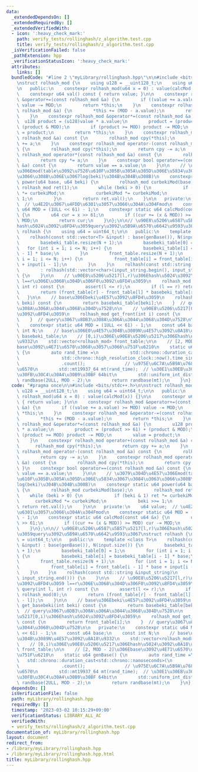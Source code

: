 ```yaml
---
data:
  _extendedDependsOn: []
  _extendedRequiredBy: []
  _extendedVerifiedWith:
  - icon: ':heavy_check_mark:'
    path: verify_tests/rollinghash/z_algorithm.test.cpp
    title: verify_tests/rollinghash/z_algorithm.test.cpp
  _isVerificationFailed: false
  _pathExtension: hpp
  _verificationStatusIcon: ':heavy_check_mark:'
  attributes:
    links: []
  bundledCode: "#line 2 \"myLibrary/rollinghash.hpp\"\n\n#include <bits/stdc++.h>\n\
    \nstruct rolhash_mod {\n    using u128 = __uint128_t;\n    using u64 = uint64_t;\n\
    \n   public:\n    constexpr rolhash_mod(u64 x = 0) : value(calcMod(x)) {}\n\n\
    \    constexpr u64 val() const { return value; }\n\n    constexpr rolhash_mod\
    \ &operator+=(const rolhash_mod &a) {\n        if ((value += a.value) >= MOD)\
    \ value -= MOD;\n        return *this;\n    }\n    constexpr rolhash_mod &operator-=(const\
    \ rolhash_mod &a) {\n        *this += (MOD - a.value);\n        return *this;\n\
    \    }\n    constexpr rolhash_mod &operator*=(const rolhash_mod &a) {\n      \
    \  u128 product = (u128)value * a.value;\n        product = (product >> 61) +\
    \ (product & MOD);\n        if (product >= MOD) product -= MOD;\n        value\
    \ = product;\n        return *this;\n    }\n    constexpr rolhash_mod operator+(const\
    \ rolhash_mod &a) const {\n        rolhash_mod cpy(*this);\n        return cpy\
    \ += a;\n    }\n    constexpr rolhash_mod operator-(const rolhash_mod &a) const\
    \ {\n        rolhash_mod cpy(*this);\n        return cpy -= a;\n    }\n    constexpr\
    \ rolhash_mod operator*(const rolhash_mod &a) const {\n        rolhash_mod cpy(*this);\n\
    \        return cpy *= a;\n    }\n    constexpr bool operator==(const rolhash_mod\
    \ &a) const {\n        return value == a.value;\n    }\n\n    // \u3079\u304D\u4E57\
    \u306Emod(table\u3092\u7528\u610F\u305B\u305A\u305D\u306E\u5834\u3067\u3084\u3063\
    \u3066\u308B\u306E\u3067log(beki)\u304B\u304B\u308B)\n    constexpr static u64\
    \ power(u64 base, u64 beki) {\n        rolhash_mod curbekiMod(base);\n       \
    \ rolhash_mod ret(1);\n        while (beki > 0) {\n            if (beki & 1) ret\
    \ *= curbekiMod;\n            curbekiMod *= curbekiMod;\n            beki >>=\
    \ 1;\n        }\n        return ret.val();\n    }\n\n   private:\n    u64 value;\
    \  // \u4E2D\u3067\u4FDD\u6301\u3057\u3066\u304A\u304Fmod\n    constexpr static\
    \ u64 MOD = (1ULL << 61) - 1;\n    constexpr static u64 calcMod(const u64 &x)\
    \ {\n        u64 cur = x >> 61;\n        if ((cur += (x & MOD)) >= MOD) cur -=\
    \ MOD;\n        return cur;\n    }\n};\n\n// \u90E8\u5206\u6587\u5B57\u5217[l,r)\u306E\
    hash\u5024\u3092\u8FD4\u3059query\u3092\u5B9A\u6570\u6642\u9593\u3067\nstruct\
    \ rolhash {\n    using u64 = uint64_t;\n\n   public:\n    template <class T>\n\
    \    rolhash(const std::vector<T> &input) : base(genBase()), N(input.size()) {\n\
    \        basebeki_table.resize(N + 1);\n        basebeki_table[0] = 1;\n     \
    \   for (int i = 1; i <= N; i++) {\n            basebeki_table[i] = basebeki_table[i\
    \ - 1] * base;\n        }\n        front_table.resize(N + 1);\n        for (int\
    \ i = 1; i <= N; i++) {\n            front_table[i] = front_table[i - 1] * base\
    \ + input[i - 1];\n        }\n    }\n    rolhash(const std::string &input_string)\n\
    \        : rolhash(std::vector<char>(input_string.begin(), input_string.end()))\
    \ {\n    }\n\n    // \u90E8\u5206\u5217[l,r)\u306Ehash\u5024\u3092\u8FD4\u3059\
    \ l==r\u306E\u3068\u304D\u306F0\u3092\u8FD4\u3059\n    rolhash_mod query(int l,\
    \ int r) const {\n        assert(l <= r);\n        if (l == r) return rolhash_mod(0);\n\
    \        return (front_table[r] - front_table[l] * basebeki_table[r - l]);\n \
    \   }\n\n    // base\u306Ebeki\u4E57\u3092\u8FD4\u3059\n    rolhash_mod get_basebeki(int\
    \ beki) const {\n        return basebeki_table[beki];\n    }  // query\u3067\u8DB3\
    \u308A\u306A\u3044\u3068\u304D\u7528\n\n    // \u90E8\u5206\u5217[0,i)\u306Ehash\u5024\
    \u3092\u8FD4\u3059\n    rolhash_mod get_front(int i) const {\n        return front_table[i];\n\
    \    }  // query\u3067\u8DB3\u308A\u306A\u3044\u3068\u304D\u7528\n\n   private:\n\
    \    constexpr static u64 MOD = (1ULL << 61) - 1;\n    const u64 base;\n    const\
    \ int N;\n    // base\u306E0\u4E57\u304B\u3089N\u4E57\u3092\u8A18\u9332\n    std::vector<rolhash_mod>\
    \ basebeki_table;\n    // [0,i)\u306E\u90E8\u5206\u5217\u306Ehash\u5024\u3092\u8A18\
    \u9332\n    std::vector<rolhash_mod> front_table;\n\n    // [2, MOD - 2]\u306E\
    base\u3092\u4E71\u6570\u3068\u3057\u3066\u751F\u6210\n    static u64 genBase()\
    \ {\n        auto rand_time =\n            std::chrono::duration_cast<std::chrono::nanoseconds>(\n\
    \                std::chrono::high_resolution_clock::now().time_since_epoch())\n\
    \                .count();               // \u975E\u6C7A\u5B9A\u7684\u306A\u4E71\
    \u6570\n        std::mt19937_64 mt(rand_time);  // \u30E1\u30EB\u30BB\u30F3\u30CC\
    \u30FB\u30C4\u30A4\u30B9\u30BF 64bit\n        std::uniform_int_distribution<u64>\
    \ randbase(2ULL, MOD - 2);\n        return randbase(mt);\n    }\n};\n"
  code: "#pragma once\n\n#include <bits/stdc++.h>\n\nstruct rolhash_mod {\n    using\
    \ u128 = __uint128_t;\n    using u64 = uint64_t;\n\n   public:\n    constexpr\
    \ rolhash_mod(u64 x = 0) : value(calcMod(x)) {}\n\n    constexpr u64 val() const\
    \ { return value; }\n\n    constexpr rolhash_mod &operator+=(const rolhash_mod\
    \ &a) {\n        if ((value += a.value) >= MOD) value -= MOD;\n        return\
    \ *this;\n    }\n    constexpr rolhash_mod &operator-=(const rolhash_mod &a) {\n\
    \        *this += (MOD - a.value);\n        return *this;\n    }\n    constexpr\
    \ rolhash_mod &operator*=(const rolhash_mod &a) {\n        u128 product = (u128)value\
    \ * a.value;\n        product = (product >> 61) + (product & MOD);\n        if\
    \ (product >= MOD) product -= MOD;\n        value = product;\n        return *this;\n\
    \    }\n    constexpr rolhash_mod operator+(const rolhash_mod &a) const {\n  \
    \      rolhash_mod cpy(*this);\n        return cpy += a;\n    }\n    constexpr\
    \ rolhash_mod operator-(const rolhash_mod &a) const {\n        rolhash_mod cpy(*this);\n\
    \        return cpy -= a;\n    }\n    constexpr rolhash_mod operator*(const rolhash_mod\
    \ &a) const {\n        rolhash_mod cpy(*this);\n        return cpy *= a;\n   \
    \ }\n    constexpr bool operator==(const rolhash_mod &a) const {\n        return\
    \ value == a.value;\n    }\n\n    // \u3079\u304D\u4E57\u306Emod(table\u3092\u7528\
    \u610F\u305B\u305A\u305D\u306E\u5834\u3067\u3084\u3063\u3066\u308B\u306E\u3067\
    log(beki)\u304B\u304B\u308B)\n    constexpr static u64 power(u64 base, u64 beki)\
    \ {\n        rolhash_mod curbekiMod(base);\n        rolhash_mod ret(1);\n    \
    \    while (beki > 0) {\n            if (beki & 1) ret *= curbekiMod;\n      \
    \      curbekiMod *= curbekiMod;\n            beki >>= 1;\n        }\n       \
    \ return ret.val();\n    }\n\n   private:\n    u64 value;  // \u4E2D\u3067\u4FDD\
    \u6301\u3057\u3066\u304A\u304Fmod\n    constexpr static u64 MOD = (1ULL << 61)\
    \ - 1;\n    constexpr static u64 calcMod(const u64 &x) {\n        u64 cur = x\
    \ >> 61;\n        if ((cur += (x & MOD)) >= MOD) cur -= MOD;\n        return cur;\n\
    \    }\n};\n\n// \u90E8\u5206\u6587\u5B57\u5217[l,r)\u306Ehash\u5024\u3092\u8FD4\
    \u3059query\u3092\u5B9A\u6570\u6642\u9593\u3067\nstruct rolhash {\n    using u64\
    \ = uint64_t;\n\n   public:\n    template <class T>\n    rolhash(const std::vector<T>\
    \ &input) : base(genBase()), N(input.size()) {\n        basebeki_table.resize(N\
    \ + 1);\n        basebeki_table[0] = 1;\n        for (int i = 1; i <= N; i++)\
    \ {\n            basebeki_table[i] = basebeki_table[i - 1] * base;\n        }\n\
    \        front_table.resize(N + 1);\n        for (int i = 1; i <= N; i++) {\n\
    \            front_table[i] = front_table[i - 1] * base + input[i - 1];\n    \
    \    }\n    }\n    rolhash(const std::string &input_string)\n        : rolhash(std::vector<char>(input_string.begin(),\
    \ input_string.end())) {\n    }\n\n    // \u90E8\u5206\u5217[l,r)\u306Ehash\u5024\
    \u3092\u8FD4\u3059 l==r\u306E\u3068\u304D\u306F0\u3092\u8FD4\u3059\n    rolhash_mod\
    \ query(int l, int r) const {\n        assert(l <= r);\n        if (l == r) return\
    \ rolhash_mod(0);\n        return (front_table[r] - front_table[l] * basebeki_table[r\
    \ - l]);\n    }\n\n    // base\u306Ebeki\u4E57\u3092\u8FD4\u3059\n    rolhash_mod\
    \ get_basebeki(int beki) const {\n        return basebeki_table[beki];\n    }\
    \  // query\u3067\u8DB3\u308A\u306A\u3044\u3068\u304D\u7528\n\n    // \u90E8\u5206\
    \u5217[0,i)\u306Ehash\u5024\u3092\u8FD4\u3059\n    rolhash_mod get_front(int i)\
    \ const {\n        return front_table[i];\n    }  // query\u3067\u8DB3\u308A\u306A\
    \u3044\u3068\u304D\u7528\n\n   private:\n    constexpr static u64 MOD = (1ULL\
    \ << 61) - 1;\n    const u64 base;\n    const int N;\n    // base\u306E0\u4E57\
    \u304B\u3089N\u4E57\u3092\u8A18\u9332\n    std::vector<rolhash_mod> basebeki_table;\n\
    \    // [0,i)\u306E\u90E8\u5206\u5217\u306Ehash\u5024\u3092\u8A18\u9332\n    std::vector<rolhash_mod>\
    \ front_table;\n\n    // [2, MOD - 2]\u306Ebase\u3092\u4E71\u6570\u3068\u3057\u3066\
    \u751F\u6210\n    static u64 genBase() {\n        auto rand_time =\n         \
    \   std::chrono::duration_cast<std::chrono::nanoseconds>(\n                std::chrono::high_resolution_clock::now().time_since_epoch())\n\
    \                .count();               // \u975E\u6C7A\u5B9A\u7684\u306A\u4E71\
    \u6570\n        std::mt19937_64 mt(rand_time);  // \u30E1\u30EB\u30BB\u30F3\u30CC\
    \u30FB\u30C4\u30A4\u30B9\u30BF 64bit\n        std::uniform_int_distribution<u64>\
    \ randbase(2ULL, MOD - 2);\n        return randbase(mt);\n    }\n};"
  dependsOn: []
  isVerificationFile: false
  path: myLibrary/rollinghash.hpp
  requiredBy: []
  timestamp: '2023-03-02 10:15:29+09:00'
  verificationStatus: LIBRARY_ALL_AC
  verifiedWith:
  - verify_tests/rollinghash/z_algorithm.test.cpp
documentation_of: myLibrary/rollinghash.hpp
layout: document
redirect_from:
- /library/myLibrary/rollinghash.hpp
- /library/myLibrary/rollinghash.hpp.html
title: myLibrary/rollinghash.hpp
---
```

